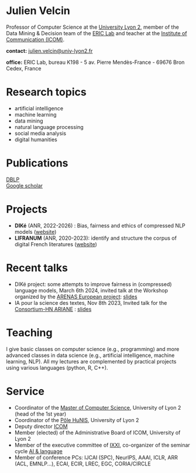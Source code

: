# Julien Velcin

Professor of Computer Science at the [University Lyon 2](https://www.univ-lyon2.fr), member of the Data Mining & Decision team of the [ERIC Lab](https://eric.msh-lse.fr/en/) and teacher at the [Institute of Communication (ICOM)](https://icom.univ-lyon2.fr).

**contact:** julien.velcin@univ-lyon2.fr   
<!-- **phone:** (0) 478 772 414 - fax: (0) 478 772 375   -->
**office:** ERIC Lab, bureau K198 - 5 av. Pierre Mendès-France - 69676 Bron Cedex, France   

# Research topics

- artificial intelligence
- machine learning
- data mining
- natural language processing
- social media analysis
- digital humanities

# Publications

[DBLP](https://dblp.org/pid/87/1950.html)   
[Google scholar](https://scholar.google.fr/citations?user=_ZreLBMAAAAJ&hl=en)

# Projects

- **DIKé** (ANR, 2022-2026) : Bias, fairness and ethics of compressed NLP models ([website](http://www.anr-dike.fr/))
- **LIFRANUM** (ANR, 2020-2023): identify and structure the corpus of digital French literatures ([website](https://marge.univ-lyon3.fr/projet-lifranum))

# Recent talks

- DIKé project: some attempts to improve fairness in (compressed) language models, March 6th 2024, invited talk at the Workshop organized by the [ARENAS European project](https://arenasproject.eu): [slides](https://velcin.github.io/talks/talk-arenas.pdf)
- IA pour la science des textes, Nov 8th 2023, Invited talk for the [Consortium-HN ARIANE](https://www.huma-num.fr/les-consortiums-hn/) : [slides](https://velcin.github.io/talks/presentation_VELCIN_ARIANE.pdf)

# Teaching

I give basic classes on computer science (e.g., programming) and more advanced classes in data science (e.g., artificial intelligence, machine learning, NLP). All my lectures are complemented by practical projects using various languages (python, R, C++).

# Service

- Coordinator of the [Master of Computer Science](https://icom.univ-lyon2.fr/formation/filiere-informatique-statistique), University of Lyon 2 (head of the 1st year)
- Coordinator of the [Pôle HuNIS](https://www.univ-lyon2.fr/universite/les-poles-de-specialites/pole-hunis), University of Lyon 2
- Deputy director [ICOM](https://icom.univ-lyon2.fr)
- Member (elected) of the Administrative Board of ICOM, University of Lyon 2
- Member of the executive committee of [IXXI](http://www.ixxi.fr), co-organizer of the seminar cycle [AI & language](http://www.ixxi.fr/seminaires/cycles-de-seminaires/intelligence-artificielle-et-langage?set_language=en&cl=en)
- Member of conference PCs: IJCAI (SPC), NeurIPS, AAAI, ICLR, ARR (ACL, EMNLP...), ECAI, ECIR, LREC, EGC, CORIA/CIRCLE
